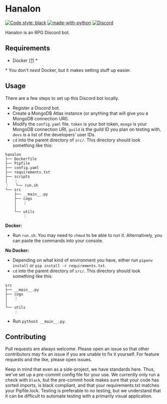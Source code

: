# Hanalon
[![Code style: black](https://img.shields.io/badge/code%20style-black-000000.svg)](https://github.com/psf/black)
[![made-with-python](https://img.shields.io/badge/Made%20with-Python-1f425f.svg)](https://www.python.org/)
[![Discord](https://img.shields.io/discord/715607808028049459.svg?label=&logo=discord&logoColor=ffffff&color=7389D8&labelColor=6A7EC2)](https://discord.gg/wKqGrKN)

Hanalon is an RPG Discord bot.
## Requirements
- Docker [(?)](https://docs.docker.com/get-docker/) *

\* You don't *need* Docker, but it makes setting stuff up easier.
## Usage
There are a few steps to set up this Discord bot locally.
- Register a Discord bot.
- Create a MongoDB Atlas instance (or anything that will give you a MongoDB connection URI).
- Modify the `config.yaml` file. `token` is your bot token, `mongo` is your MongoDB connection URI, `guild` is the guild ID you plan on testing with, `devs` is a list of the developers' user IDs.
- `cd` into the parent directory of `src/`. This directory should look something like this:
```
hanalon
├── Dockerfile
├── Pipfile
├── config.yaml
├── requirements.txt
├── scripts
│   ⋮
⋮   └── run.sh
└── src
    ├── __main__.py
    ├── cogs
    │   ⋮
    │
    └── utils
        ⋮
```

**Docker:**
- Run `run.sh`. You may need to `chmod` to be able to run it. Alternatively, you can paste the commands into your console.

**No Docker:**
- Depending on what kind of environment you have, either run `pipenv install` or `pip install -r requirements.txt`.
- `cd` into the parent directory of `src/`. This directory should look something like this:
```
src
├── __main__.py
├── cogs
│   ⋮
│
└── utils
    ⋮
```
- Run `python3 __main__.py`.
## Contributing
Pull requests are always welcome. Please open an issue so that other contributors may fix an issue if you are unable to fix it yourself. For feature requests and the like, please open issues.

Keep in mind that even as a side-project, we have standards here. Thus, we've set up a pre-commit config file for your use. We currently only run a check with `black`, but the pre-commit hook makes sure that your code has sorted imports, is black compliant, and that your requirements.txt matches your Pipfile.lock. Testing is preferable to no testing, but we understand that it can be difficult to automate testing with a primarily visual application.
